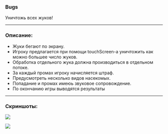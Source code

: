 ### Bugs

Уничтожь всех жуков!

-----
### **Описание:**

- Жуки бегают по экрану.
- Игроку предлагается при помощи touchScreen-a уничтожить как можно большее число жуков.
- Обработка отдельного жука должна производиться в отдельном потоке. 
- За каждый промах игроку начисляется штраф. 
- Предусмотреть несколько видов насекомых.
- Попадание и промах имеюь звуковое сопровождение.
- По окончанию игры выводятся результаты


-----

### **Скриншоты:**

![](https://i.imgur.com/6fQ0oE8.png)

![](https://i.imgur.com/vtRULtO.png)
